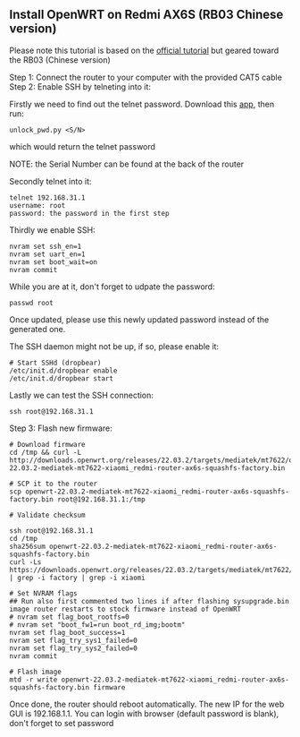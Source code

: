 ## Install OpenWRT on Redmi AX6S (RB03 Chinese version)

Please note this tutorial is based on the [official tutorial](https://openwrt.org/toh/xiaomi/ax3200) but geared toward the RB03 (Chinese version)

Step 1: Connect the router to your computer with the provided CAT5 cable
Step 2: Enable SSH by telneting into it:

Firstly we need to find out the telnet password. Download this [app](https://github.com/YangWang92/AX6S-unlock/raw/master/unlock_pwd.py), then run:

```
unlock_pwd.py <S/N>
```

which would return the telnet password

NOTE: the Serial Number can be found at the back of the router

Secondly telnet into it:

```
telnet 192.168.31.1
username: root
password: the password in the first step
```

Thirdly we enable SSH:

```
nvram set ssh_en=1
nvram set uart_en=1
nvram set boot_wait=on
nvram commit
```

While you are at it, don't forget to udpate the password:


```
passwd root
```

Once updated, please use this newly updated password instead of the generated one.

The SSH daemon might not be up, if so, please enable it:

```
# Start SSHd (dropbear)
/etc/init.d/dropbear enable
/etc/init.d/dropbear start
```

Lastly we can test the SSH connection:

```
ssh root@192.168.31.1
```

Step 3: Flash new firmware:

```
# Download firmware
cd /tmp && curl -L http://downloads.openwrt.org/releases/22.03.2/targets/mediatek/mt7622/openwrt-22.03.2-mediatek-mt7622-xiaomi_redmi-router-ax6s-squashfs-factory.bin

# SCP it to the router
scp openwrt-22.03.2-mediatek-mt7622-xiaomi_redmi-router-ax6s-squashfs-factory.bin root@192.168.31.1:/tmp

# Validate checksum

ssh root@192.168.31.1
cd /tmp
sha256sum openwrt-22.03.2-mediatek-mt7622-xiaomi_redmi-router-ax6s-squashfs-factory.bin
curl -Ls https://downloads.openwrt.org/releases/22.03.2/targets/mediatek/mt7622/sha256sums | grep -i factory | grep -i xiaomi

# Set NVRAM flags
## Run also first commented two lines if after flashing sysupgrade.bin image router restarts to stock firmware instead of OpenWRT
# nvram set flag_boot_rootfs=0
# nvram set "boot_fw1=run boot_rd_img;bootm"
nvram set flag_boot_success=1
nvram set flag_try_sys1_failed=0
nvram set flag_try_sys2_failed=0
nvram commit

# Flash image
mtd -r write openwrt-22.03.2-mediatek-mt7622-xiaomi_redmi-router-ax6s-squashfs-factory.bin firmware
```

Once done, the router should reboot automatically. The new IP for the web GUI is 192.168.1.1.
You can login with browser (default password is blank), don't forget to set password
